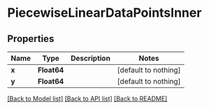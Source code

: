 # PiecewiseLinearDataPointsInner

## Properties

Name | Type | Description | Notes
------------ | ------------- | ------------- | -------------
**x** | **Float64** |  | [default to nothing]
**y** | **Float64** |  | [default to nothing]

[[Back to Model list]](../README.md#models) [[Back to API list]](../README.md#api-endpoints) [[Back to README]](../README.md)

